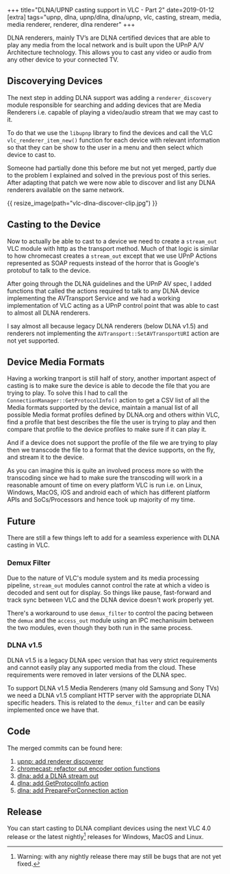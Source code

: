 +++
title="DLNA/UPNP casting support in VLC - Part 2"
date=2019-01-12
[extra]
tags="upnp, dlna, upnp/dlna, dlna/upnp, vlc, casting, stream, media, media renderer, renderer, dlna renderer"
+++

DLNA renderers, mainly TV’s are DLNA certified devices that are able to play
any media from the local network and is built upon the UPnP A/V Architecture technology.
This allows you to cast any video or audio from any other device to your connected TV.

<!-- more -->

<!-- toc -->

## Discoverying Devices

The next step in adding DLNA support was adding a `renderer_discovery`
module responsible for searching and adding devices that are Media Renderers i.e.
capable of playing a video/audio stream that we may cast to it.

To do that we use the `libupnp` library to find the devices and call the
VLC `vlc_renderer_item_new()` function for each device with relevant information
so that they can be show to the user in a menu and then select which device to cast to.

Someone had partially done this before me but not yet merged, partly due to the problem
I explained and solved in the previous post of this series. After adapting that
patch we were now able to discover and list any DLNA renderers available
on the same network.

{{ resize_image(path="vlc-dlna-discover-clip.jpg") }}

## Casting to the Device

Now to actually be able to cast to a device we need to create a `stream_out`
VLC module with http as the transport method. Much of that logic is similar to
how chromecast creates a `stream_out` except that we use UPnP Actions represented
as SOAP requests instead of the horror that is Google's protobuf to talk to the device.

After going through the DLNA guidelines and the UPnP AV spec, I added functions
that called the actions required to talk to any DLNA device implementing the AVTransport Service
and we had a working implementation of VLC acting as a UPnP control point that
was able to cast to almost all DLNA renderers.

I say almost all because legacy DLNA renderers (below DLNA v1.5) and renderers
not implementing the `AVTransport::SetAVTransportURI` action are not yet supported.

## Device Media Formats

Having a working tranport is still half of story, another important aspect of casting is to make
sure the device is able to decode the file that you are trying to play.
To solve this I had to call the `ConnectionManager::GetProtocolInfo()` action
to get a CSV list of all the Media formats supported by the device, maintain
a manual list of all possible Media format profiles defined by DLNA.org and others within VLC,
find a profile that best describes the file the user is trying to play and then
compare that profile to the device profiles to make sure if it can play it.

And if a device does not support the profile of the file we are trying to play
then we transcode the file to a format that the device supports, on the fly,
and stream it to the device.

As you can imagine this is quite an involved process more so with the transcoding
since we had to make sure the transcoding will work in a reasonable amount of time
on every platform VLC is run i.e. on Linux, Windows, MacOS, iOS and android
each of which has different platform APIs and SoCs/Processors
and hence took up majority of my time.

## Future 

There are still a few things left to add for a seamless experience with DLNA casting
in VLC.

### Demux Filter
Due to the nature of VLC's module system and its media processing pipeline, `stream_out`
modules cannot control the rate at which a video is decoded and sent out for display.
So things like pause, fast-forward and track sync between VLC and the DLNA device doesn't
work properly yet.

There's a workaround to use `demux_filter` to control the pacing between the `demux`
and the `access_out` module using an IPC mechanisuim between the two modules,
even though they both run in the same process.

### DLNA v1.5
DLNA v1.5 is a legacy DLNA spec version that has very strict requirements and cannot
easily play any supported media from the cloud. These requirements were removed
in later versions of the DLNA spec.

To support DLNA v1.5 Media Renderers (many old Samsung and Sony TVs) 
we need a DLNA v1.5 compliant HTTP server with the appropriate DLNA specific headers.
This is related to the `demux_filter` and can be easily implemented once we have that.

## Code

The merged commits can be found here:
1. [upnp: add renderer discoverer][1]
1. [chromecast: refactor out encoder option functions][2]
1. [dlna: add a DLNA stream out][3]
1. [dlna: add GetProtocolInfo action][4]
1. [dlna: add PrepareForConnection action][5]

## Release

You can start casting to DLNA compliant devices using the next VLC 4.0 release
or the latest nightly[^fn-warn]
releases for Windows, MacOS and Linux.

[^fn-warn]: Warning: with any nightly release there may still be bugs that are not yet fixed.

[1]: http://git.videolan.org/?p=vlc.git;a=commit;h=0d89fe3fd7d27d7c3f349bb46a915dbae65c02f8
[2]: http://git.videolan.org/?p=vlc.git;a=commit;h=ec61edc0d0292ab37bb1dbafb23a8aed49e966bb
[3]: http://git.videolan.org/?p=vlc.git;a=commit;h=7da4464ca093604f2a507e3b39330fed17838e62
[4]: http://git.videolan.org/?p=vlc.git;a=commit;h=0a34ce334a7c8b2d3926148be30f5b69fd253e41
[5]: http://git.videolan.org/?p=vlc.git;a=commit;h=b671d3b3270790fd11aa3bc76cfe42f75ca25c52
